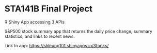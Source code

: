 # STA141B Final Project

R Shiny App accessing 3 APIs

S&P500 stock summary app that returns the daily price change, summary statistics, and links to recent news.

Link to app: https://shleung101.shinyapps.io/Stonks/
